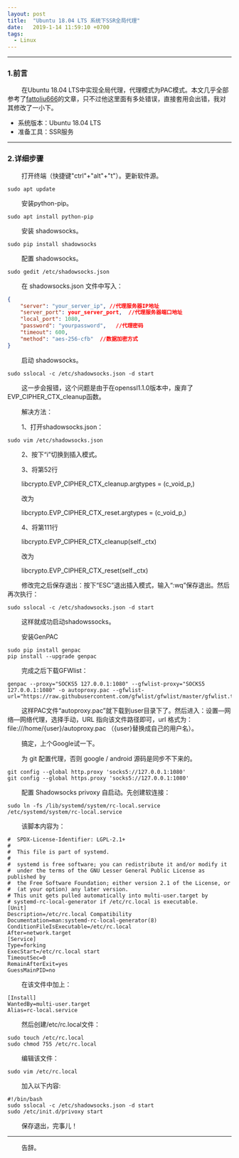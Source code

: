 ```yaml
---
layout: post
title:  "Ubuntu 18.04 LTS 系统下SSR全局代理"
date:   2019-1-14 11:59:10 +0700
tags:
  - Linux
---
```


-------
### 1.前言

&#160; &#160; &#160; &#160; 在Ubuntu 18.04 LTS中实现全局代理，代理模式为PAC模式。本文几乎全部参考了[fattoliu666](https://ywnz.com/linuxjc/2687.html)的文章，只不过他这里面有多处错误，直接套用会出错，我对其修改了一小下。


* 系统版本：Ubuntu 18.04 LTS
* 准备工具：SSR服务

-------
### 2.详细步骤

&#160; &#160; &#160; &#160; 打开终端（快捷键"ctrl"+"alt"+"t"）。更新软件源。


```shell
sudo apt update
```

&#160; &#160; &#160; &#160; 安装python-pip。

```shell
sudo apt install python-pip
```

&#160; &#160; &#160; &#160; 安装 shadowsocks。

```shell
sudo pip install shadowsocks
```

&#160; &#160; &#160; &#160; 配置 shadowsocks。

```shell
sudo gedit /etc/shadowsocks.json
```
&#160; &#160; &#160; &#160; 在 shadowsocks.json 文件中写入：
```json
{
    "server": "your_server_ip", //代理服务器IP地址
    "server_port": your_server_port,  //代理服务器端口地址
    "local_port": 1080,
    "password": "yourpassword",   //代理密码
    "timeout": 600,
    "method": "aes-256-cfb"  //数据加密方式
}
```
&#160; &#160; &#160; &#160; 启动 shadowsocks。
```shell
sudo sslocal -c /etc/shadowsocks.json -d start
```

&#160; &#160; &#160; &#160; 这一步会报错，这个问题是由于在openssl1.1.0版本中，废弃了EVP_CIPHER_CTX_cleanup函数。

&#160; &#160; &#160; &#160; 解决方法：

&#160; &#160; &#160; &#160; 1、打开shadowsocks.json：
```shell
sudo vim /etc/shadowsocks.json
```

&#160; &#160; &#160; &#160; 2、按下“i”切换到插入模式。

&#160; &#160; &#160; &#160; 3、将第52行

&#160; &#160; &#160; &#160; libcrypto.EVP_CIPHER_CTX_cleanup.argtypes = (c_void_p,)

&#160; &#160; &#160; &#160; 改为

&#160; &#160; &#160; &#160; libcrypto.EVP_CIPHER_CTX_reset.argtypes = (c_void_p,)

&#160; &#160; &#160; &#160; 4、将第111行

&#160; &#160; &#160; &#160; libcrypto.EVP_CIPHER_CTX_cleanup(self._ctx)

&#160; &#160; &#160; &#160; 改为

&#160; &#160; &#160; &#160; libcrypto.EVP_CIPHER_CTX_reset(self._ctx)


&#160; &#160; &#160; &#160; 修改完之后保存退出：按下“ESC”退出插入模式，输入“:wq”保存退出。然后再次执行：
```shell
sudo sslocal -c /etc/shadowsocks.json -d start
```

&#160; &#160; &#160; &#160; 这样就成功启动shadowssocks。

&#160; &#160; &#160; &#160; 安装GenPAC
```shell
sudo pip install genpac
pip install --upgrade genpac
```

&#160; &#160; &#160; &#160; 完成之后下载GFWlist：

```shell
genpac --proxy="SOCKS5 127.0.0.1:1080" --gfwlist-proxy="SOCKS5 127.0.0.1:1080" -o autoproxy.pac --gfwlist-url="https://raw.githubusercontent.com/gfwlist/gfwlist/master/gfwlist.txt"
```

&#160; &#160; &#160; &#160; 这样PAC文件“autoproxy.pac”就下载到user目录下了。然后进入：设置—网络—网络代理，选择手动，URL 指向该文件路径即可，url 格式为：
file:///home/{user}/autoproxy.pac （{user}替换成自己的用户名）。

&#160; &#160; &#160; &#160; 搞定，上个Google试一下。

&#160; &#160; &#160; &#160; 为 git 配置代理，否则 google / android 源码是同步不下来的。
```shell
git config --global http.proxy 'socks5://127.0.0.1:1080' 
git config --global https.proxy 'socks5://127.0.0.1:1080'
```

&#160; &#160; &#160; &#160; 配置 Shadowsocks privoxy 自启动。先创建软连接：

```shell
sudo ln -fs /lib/systemd/system/rc-local.service /etc/systemd/system/rc-local.service
```
&#160; &#160; &#160; &#160; 该脚本内容为：
```shell
#  SPDX-License-Identifier: LGPL-2.1+
#
#  This file is part of systemd.
#
#  systemd is free software; you can redistribute it and/or modify it
#  under the terms of the GNU Lesser General Public License as published by
#  the Free Software Foundation; either version 2.1 of the License, or
#  (at your option) any later version.
# This unit gets pulled automatically into multi-user.target by
# systemd-rc-local-generator if /etc/rc.local is executable.
[Unit]
Description=/etc/rc.local Compatibility
Documentation=man:systemd-rc-local-generator(8)
ConditionFileIsExecutable=/etc/rc.local
After=network.target
[Service]
Type=forking
ExecStart=/etc/rc.local start
TimeoutSec=0
RemainAfterExit=yes
GuessMainPID=no
```

&#160; &#160; &#160; &#160; 在该文件中加上：
```shell
[Install]
WantedBy=multi-user.target
Alias=rc-local.service
```
&#160; &#160; &#160; &#160; 然后创建/etc/rc.local文件：
```shell
sudo touch /etc/rc.local
sudo chmod 755 /etc/rc.local
```
&#160; &#160; &#160; &#160; 编辑该文件：

```shell
sudo vim /etc/rc.local
```
&#160; &#160; &#160; &#160; 加入以下内容:

```shell
#!/bin/bash
sudo sslocal -c /etc/shadowsocks.json -d start
sudo /etc/init.d/privoxy start
```
&#160; &#160; &#160; &#160; 保存退出，完事儿！


--------

&#160; &#160; &#160; &#160; 告辞。
